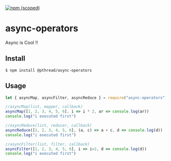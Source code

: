 [![npm (scoped)](https://img.shields.io/github/issues/AliShamin/js-async-operators)](https://www.npmjs.com/package/@pthread/async-operators)
# async-operators

Async is Cool !!

## Install

```
$ npm install @pthread/async-operators
```

## Usage

```js
let { asyncMap, asyncFilter, asyncReduce } = require("async-operators")

//asyncMap(list, mapper, callback)
asyncMap([1, 2, 3, 4, 5, 6], i => i * 2, ar => console.log(ar))
console.log("i executed first")

//asyncReduce(list, reducer, callback)
asyncReduce([1, 2, 3, 4, 5, 6], (a, c) => a + c, d => console.log(d))
console.log("i executed first")

//asyncFilter(list, filter, callback)
asyncFilter([1, 2, 3, 4, 5, 6], i => i>2, d => console.log(d))
console.log("i executed first")

```


